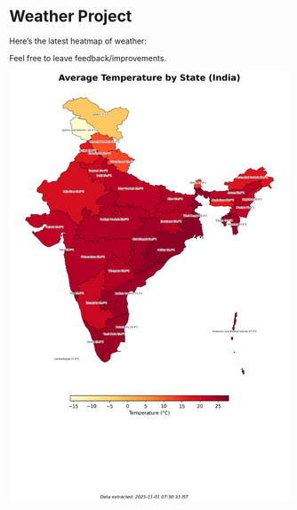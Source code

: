 # Weather Project

Here’s the latest heatmap of weather:

Feel free to leave feedback/improvements.

![India Heatmap](docs/assets/india_heatmap.png?v=0569C3)

